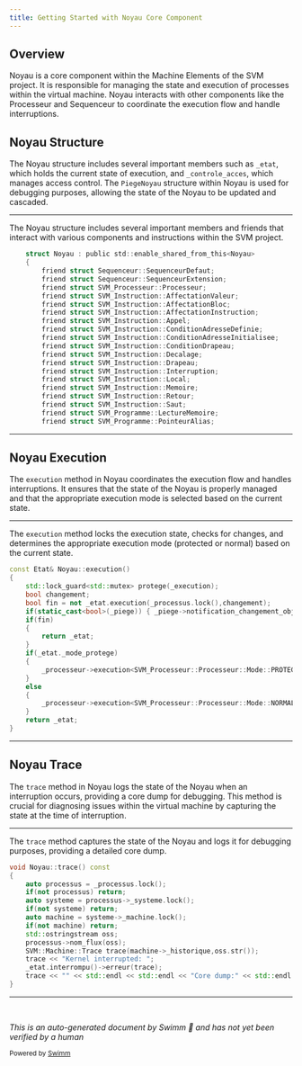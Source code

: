 ```yaml
---
title: Getting Started with Noyau Core Component
---
```

## Overview

Noyau is a core component within the Machine Elements of the SVM project. It is responsible for managing the state and execution of processes within the virtual machine. Noyau interacts with other components like the Processeur and Sequenceur to coordinate the execution flow and handle interruptions.

## Noyau Structure

The Noyau structure includes several important members such as <SwmToken path="src/machine/elements/noyau/noyau.cpp" pos="56:9:9" line-data="	bool fin = not _etat.execution(_processus.lock(),changement);">`_etat`</SwmToken>, which holds the current state of execution, and <SwmToken path="src/machine/elements/noyau/noyau.h" pos="143:13:13" line-data="		ControleAccesSP controle_acces() const { return _controle_acces; } // pour API">`_controle_acces`</SwmToken>, which manages access control. The <SwmToken path="src/machine/elements/noyau/noyau.h" pos="103:3:3" line-data="	DECL_SHARED_PTR(PiegeNoyau);">`PiegeNoyau`</SwmToken> structure within Noyau is used for debugging purposes, allowing the state of the Noyau to be updated and cascaded.

<SwmSnippet path="/src/machine/elements/noyau/noyau.h" line="114">

---

The Noyau structure includes several important members and friends that interact with various components and instructions within the SVM project.

```c
	struct Noyau : public std::enable_shared_from_this<Noyau>
	{
		friend struct Sequenceur::SequenceurDefaut;
		friend struct Sequenceur::SequenceurExtension;
		friend struct SVM_Processeur::Processeur;
		friend struct SVM_Instruction::AffectationValeur;
		friend struct SVM_Instruction::AffectationBloc;
		friend struct SVM_Instruction::AffectationInstruction;
		friend struct SVM_Instruction::Appel;
		friend struct SVM_Instruction::ConditionAdresseDefinie;
		friend struct SVM_Instruction::ConditionAdresseInitialisee;
		friend struct SVM_Instruction::ConditionDrapeau;
		friend struct SVM_Instruction::Decalage;
		friend struct SVM_Instruction::Drapeau;
		friend struct SVM_Instruction::Interruption;
		friend struct SVM_Instruction::Local;
		friend struct SVM_Instruction::Memoire;
		friend struct SVM_Instruction::Retour;
		friend struct SVM_Instruction::Saut;
		friend struct SVM_Programme::LectureMemoire;
		friend struct SVM_Programme::PointeurAlias;
```

---

</SwmSnippet>

## Noyau Execution

The <SwmToken path="src/machine/elements/noyau/noyau.cpp" pos="52:7:7" line-data="const Etat&amp; Noyau::execution()">`execution`</SwmToken> method in Noyau coordinates the execution flow and handles interruptions. It ensures that the state of the Noyau is properly managed and that the appropriate execution mode is selected based on the current state.

<SwmSnippet path="/src/machine/elements/noyau/noyau.cpp" line="52">

---

The <SwmToken path="src/machine/elements/noyau/noyau.cpp" pos="52:7:7" line-data="const Etat&amp; Noyau::execution()">`execution`</SwmToken> method locks the execution state, checks for changes, and determines the appropriate execution mode (protected or normal) based on the current state.

```c++
const Etat& Noyau::execution()
{
	std::lock_guard<std::mutex> protege(_execution);
	bool changement;
	bool fin = not _etat.execution(_processus.lock(),changement);
	if(static_cast<bool>(_piege)) { _piege->notification_changement_objet(); }
	if(fin)
	{
		return _etat;
	}
	if(_etat._mode_protege)
	{
		_processeur->execution<SVM_Processeur::Processeur::Mode::PROTEGE>(this->shared_from_this());
	}
	else
	{
		_processeur->execution<SVM_Processeur::Processeur::Mode::NORMAL>(this->shared_from_this());
	}
	return _etat;
}
```

---

</SwmSnippet>

## Noyau Trace

The <SwmToken path="src/machine/elements/noyau/noyau.cpp" pos="112:4:4" line-data="void Noyau::trace() const">`trace`</SwmToken> method in Noyau logs the state of the Noyau when an interruption occurs, providing a core dump for debugging. This method is crucial for diagnosing issues within the virtual machine by capturing the state at the time of interruption.

<SwmSnippet path="/src/machine/elements/noyau/noyau.cpp" line="112">

---

The <SwmToken path="src/machine/elements/noyau/noyau.cpp" pos="112:4:4" line-data="void Noyau::trace() const">`trace`</SwmToken> method captures the state of the Noyau and logs it for debugging purposes, providing a detailed core dump.

```c++
void Noyau::trace() const
{
	auto processus = _processus.lock();
	if(not processus) return;
	auto systeme = processus->_systeme.lock();
	if(not systeme) return;
	auto machine = systeme->_machine.lock();
	if(not machine) return;
	std::ostringstream oss;
	processus->nom_flux(oss);
	SVM::Machine::Trace trace(machine->_historique,oss.str());
	trace << "Kernel interrupted: ";
	_etat.interrompu()->erreur(trace);
	trace << "" << std::endl << std::endl << "Core dump:" << std::endl << (*this);
}
```

---

</SwmSnippet>

&nbsp;

*This is an auto-generated document by Swimm 🌊 and has not yet been verified by a human*

<SwmMeta version="3.0.0" repo-id="Z2l0aHViJTNBJTNBc3ZtLTIuNy4yMDI0MTEwNyUzQSUzQVN3aW1tLURlbW8=" repo-name="svm-2.7.20241107"><sup>Powered by [Swimm](/)</sup></SwmMeta>
